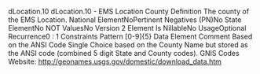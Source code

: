 

dLocation.10
dLocation.10 - EMS Location County
Definition
The county of the EMS Location.
National ElementNoPertinent Negatives (PN)No
State ElementNo
NOT ValuesNo
Version 2 Element
Is NillableNo
UsageOptional
Recurrence0 : 1
Constraints
Pattern
[0-9]{5}
Data Element Comment
Based on the ANSI Code Single Choice based on the County Name but stored as the ANSI code (combined 5 digit State and
County codes). 
GNIS Codes Website: http://geonames.usgs.gov/domestic/download_data.htm